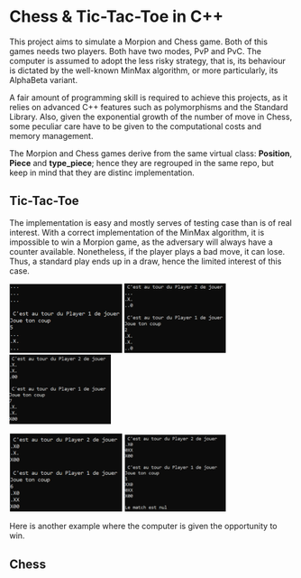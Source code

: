 # Chess & Tic-Tac-Toe in C++

This project aims to simulate a Morpion and Chess game. Both of this games needs two players. Both have two modes, PvP and PvC.
The computer is assumed to adopt the less risky strategy, that is, its behaviour is dictated by the well-known MinMax algorithm, or more particularly, its AlphaBeta variant. 

A fair amount of programming skill is required to achieve this projects, as it relies on advanced C++ features such as polymorphisms and the Standard Library.
Also, given the exponential growth of the number of move in Chess, some peculiar care have to be given to the computational costs and memory management.

The Morpion and Chess games derive from the same virtual class: **Position**, **Piece** and **type_piece**; hence they are regrouped in the same repo, but 
keep in mind that they are distinc implementation.

## Tic-Tac-Toe

The implementation is easy and mostly serves of testing case than is of real interest. With a correct implementation
of the MinMax algorithm, it is impossible to win a Morpion game, as the adversary will always have a counter available.
Nonetheless, if the player plays a bad move, it can lose. Thus, a standard play ends up in a draw, hence the limited interest
of this case.

<img src="Morpion/img/1.PNG" alt="drawing" width="200"/> <img src="Morpion/img/2.PNG" alt="drawing" width="180"/> <img src="Morpion/img/3.PNG" alt="drawing" width="180"/>

<img src="Morpion/img/4.PNG" alt="drawing" width="200"/> <img src="Morpion/img/5.PNG" alt="drawing" width="180"/>

Here is another example where the computer is given the opportunity to win.


## Chess

